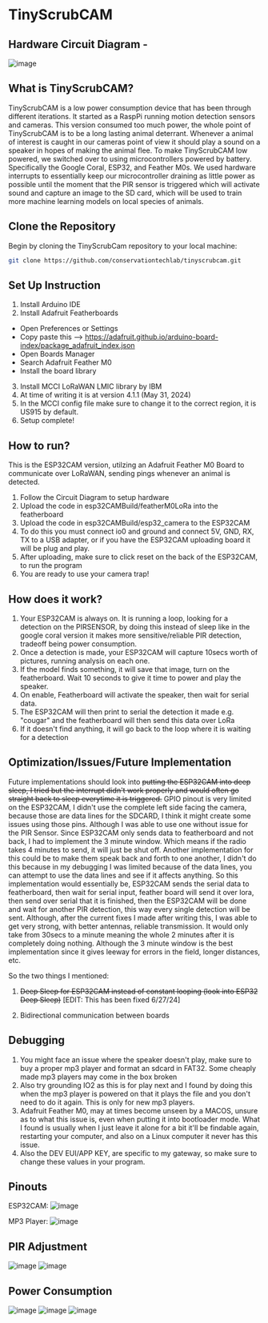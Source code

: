 # TinyScrubCAM

## Hardware Circuit Diagram -

![image](./images/esp32Diagram.png)

## What is TinyScrubCAM?

TinyScrubCAM is a low power consumption device that has been through different iterations. It started as a RaspPi running motion detection sensors and cameras. This version consumed too much power, the whole point of TinyScrubCAM is to be a long lasting animal deterrant. Whenever a animal of interest is caught in our cameras point of view it should play a sound on a speaker in hopes of making the animal flee. To make TinyScrubCAM low powered, we switched over to using microcontrollers powered by battery. Specifically the Google Coral, ESP32, and Feather M0s. We used hardware interrupts to essentially keep our microcontroller draining as little power as possible until the moment that the PIR sensor is triggered which will activate sound and capture an image to the SD card, which will be used to train more machine learning models on local species of animals.

## Clone the Repository

Begin by cloning the TinyScrubCam repository to your local machine:

```sh
git clone https://github.com/conservationtechlab/tinyscrubcam.git
```

## Set Up Instruction

1. Install Arduino IDE
2. Install Adafruit Featherboards

- Open Preferences or Settings
- Copy paste this --> https://adafruit.github.io/arduino-board-index/package_adafruit_index.json
- Open Boards Manager
- Search Adafruit Feather M0
- Install the board library

3. Install MCCI LoRaWAN LMIC library by IBM
4. At time of writing it is at version 4.1.1 (May 31, 2024)
5. In the MCCI config file make sure to change it to the correct region, it is US915 by default.
6. Setup complete!

## How to run?

This is the ESP32CAM version, utilzing an Adafruit Feather M0 Board to communicate over LoRaWAN, sending pings whenever an animal is detected.

1. Follow the Circuit Diagram to setup hardware
2. Upload the code in esp32CAMBuild/featherM0LoRa into the featherboard
3. Upload the code in esp32CAMBuild/esp32_camera to the ESP32CAM
4. To do this you must connect io0 and ground and connect 5V, GND, RX, TX to a USB adapter, or if you have the ESP32CAM uploading board it will be plug and play.
5. After uploading, make sure to click reset on the back of the ESP32CAM, to run the program
6. You are ready to use your camera trap!

## How does it work?

1. Your ESP32CAM is always on. It is running a loop, looking for a detection on the PIRSENSOR, by doing this instead of sleep like in the google coral version it makes more sensitive/reliable PIR detection, tradeoff being power consumption.
2. Once a detection is made, your ESP32CAM will capture 10secs worth of pictures, running analysis on each one.
3. If the model finds something, it will save that image, turn on the featherboard. Wait 10 seconds to give it time to power and play the speaker.
4. On enable, Featherboard will activate the speaker, then wait for serial data.
5. The ESP32CAM will then print to serial the detection it made e.g. "cougar" and the featherboard will then send this data over LoRa
6. If it doesn't find anything, it will go back to the loop where it is waiting for a detection

## Optimization/Issues/Future Implementation

Future implementations should look into ~~putting the ESP32CAM into deep sleep, I tried but the interrupt didn't work properly and would often go straight back to sleep everytime it is triggered.~~ GPIO pinout is very limited on the ESP32CAM, I didn't use the complete left side facing the camera, because those are data lines for the SDCARD, I think it might create some issues using those pins. Although I was able to use one without issue for the PIR Sensor. Since ESP32CAM only sends data to featherboard and not back, I had to implement the 3 minute window. Which means if the radio takes 4 minutes to send, it will just be shut off. Another implementation for this could be to make them speak back and forth to one another, I didn't do this because in my debugging I was limited because of the data lines, you can attempt to use the data lines and see if it affects anything. So this implementation would essentially be, ESP32CAM sends the serial data to featherboard, then wait for serial input, feather board will send it over lora, then send over serial that it is finished, then the ESP32CAM will be done and wait for another PIR detection, this way every single detection will be sent. Although, after the current fixes I made after writing this, I was able to get very strong, with better antennas, reliable transmission. It would only take from 30secs to a minute meaning the whole 2 minutes after it is completely doing nothing. Although the 3 minute window is the best implementation since it gives leeway for errors in the field, longer distances, etc.

So the two things I mentioned:

1. ~~Deep Sleep for ESP32CAM instead of constant looping (look into ESP32 Deep Sleep)~~ [EDIT: This has been fixed 6/27/24]

2. Bidirectional communication between boards

## Debugging

1. You might face an issue where the speaker doesn't play, make sure to buy a proper mp3 player and format an sdcard in FAT32. Some cheaply made mp3 players may come in the box broken
2. Also try grounding IO2 as this is for play next and I found by doing this when the mp3 player is powered on that it plays the file and you don't need to do it again. This is only for new mp3 players.
3. Adafruit Feather M0, may at times become unseen by a MACOS, unsure as to what this issue is, even when putting it into bootloader mode. What I found is usually when I just leave it alone for a bit it'll be findable again, restarting your computer, and also on a Linux computer it never has this issue.
4. Also the DEV EUI/APP KEY, are specific to my gateway, so make sure to change these values in your program.

## Pinouts

ESP32CAM:
![image](./images/esp32PinOut.webp)

MP3 Player:
![image](./images/mp3PinOut.png)

## PIR Adjustment

![image](./images/adjustDistance.jpeg)
![image](./images/adjustDelay.jpeg)

## Power Consumption

![image](./images/power.png)
![image](./images/power1.png)
![image](./images/power2.png)
